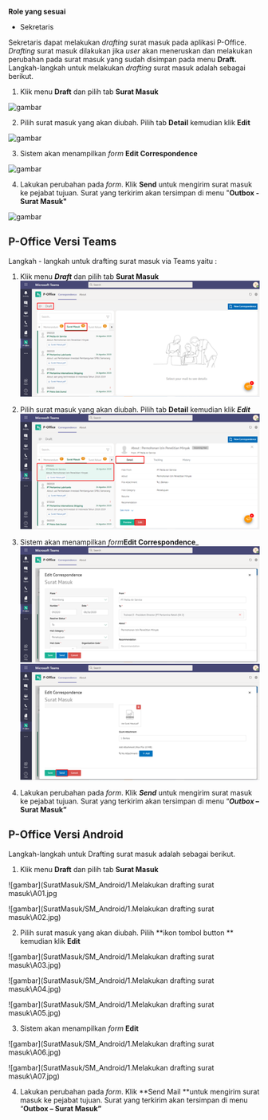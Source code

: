 **Role yang sesuai**

- Sekretaris

Sekretaris dapat melakukan _drafting_ surat masuk pada aplikasi P-Office. _Drafting_ surat masuk dilakukan jika _user_ akan meneruskan dan melakukan perubahan pada surat masuk yang sudah disimpan pada menu **Draft.** Langkah-langkah untuk melakukan _drafting_ surat masuk adalah sebagai berikut.

1.    Klik menu **Draft** dan pilih tab **Surat Masuk**

![gambar](SC_SuratMasuk/SM06.png)

2.    Pilih surat masuk yang akan diubah. Pilih tab **Detail** kemudian klik **Edit**

![gambar](SC_SuratMasuk/SM07.png)

3.    Sistem akan menampilkan _form_ **Edit Correspondence**

![gambar](SC_SuratMasuk/SM08.png)

4.	  Lakukan perubahan pada _form_. Klik **Send** untuk mengirim surat masuk ke pejabat tujuan. Surat yang terkirim akan tersimpan di menu "**Outbox - Surat Masuk"**

![gambar](SC_SuratMasuk/SM09.png)



## **P-Office Versi Teams**

Langkah - langkah untuk drafting surat masuk via Teams yaitu :


1. Klik menu _**Draft**_ dan pilih tab **Surat Masuk**
![gambar](SuratMasuk/SM_Teams/SM06.png)

2. Pilih surat masuk yang akan diubah. Pilih tab **Detail** kemudian klik _**Edit**_
![gambar](SuratMasuk/SM_Teams/SM07.png)

3. Sistem akan menampilkan _form_**Edit Correspondence**_
![gambar](SuratMasuk/SM_Teams/SM08.png)
![gambar](SuratMasuk/SM_Teams/SM09.png)

4. Lakukan perubahan pada _form_. Klik _**Send**_ untuk mengirim surat masuk ke pejabat tujuan. Surat yang terkirim akan tersimpan di menu “**_Outbox_ – Surat Masuk”**


## **P-Office Versi Android**

Langkah-langkah untuk Drafting surat masuk adalah sebagai berikut.

1. Klik menu **Draft** dan pilih tab **Surat Masuk**

![gambar](SuratMasuk/SM_Android/1.Melakukan drafting surat masuk\A01.jpg
  
![gambar](SuratMasuk/SM_Android/1.Melakukan drafting surat masuk\A02.jpg)

2. Pilih surat masuk yang akan diubah. Pilih **ikon tombol button ** kemudian klik **Edit**

![gambar](SuratMasuk/SM_Android/1.Melakukan drafting surat masuk\A03.jpg)

![gambar](SuratMasuk/SM_Android/1.Melakukan drafting surat masuk\A04.jpg)

![gambar](SuratMasuk/SM_Android/1.Melakukan drafting surat masuk\A05.jpg)

3. Sistem akan menampilkan _form_ **Edit**

![gambar](SuratMasuk/SM_Android/1.Melakukan drafting surat masuk\A06.jpg)

![gambar](SuratMasuk/SM_Android/1.Melakukan drafting surat masuk\A07.jpg)


4. Lakukan perubahan pada _form_. Klik **Send Mail **untuk mengirim surat masuk ke pejabat tujuan. Surat yang terkirim akan tersimpan di menu “**Outbox – Surat Masuk”**